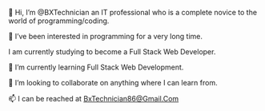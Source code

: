 👋 Hi, I’m @BXTechnician an IT professional who is a complete novice to the world of programming/coding.

👀 I’ve been interested in programming for a very long time. 

I am currently studying to become a Full Stack Web Developer.

🌱 I’m currently learning Full Stack Web Development.

💞️ I’m looking to collaborate on anything where I can learn from.

📫 I can be reached at BxTechnician86@Gmail.Com 

<!---
BXTechnician/BXTechnician is a ✨ special ✨ repository because its `README.md` (this file) appears on your GitHub profile.
You can click the Preview link to take a look at your changes.
--->




